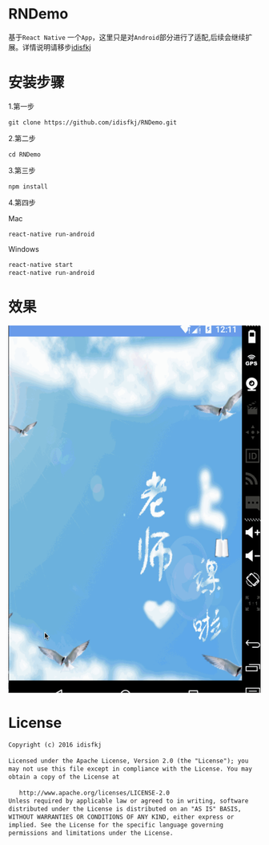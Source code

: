 # RNDemo
基于`React Native` 一个`App`，这里只是对`Android`部分进行了适配,后续会继续扩展。详情说明请移步[idisfkj](http://idisfkj.github.io/2016/08/29/React-Native-For-Android/)

# 安装步骤
1.第一步

```
git clone https://github.com/idisfkj/RNDemo.git
```

2.第二步

```
cd RNDemo
```

3.第三步

```
npm install
```

4.第四步

Mac
```
react-native run-android
```

Windows

```
react-native start
react-native run-android
```

# 效果

![效果图](https://github.com/idisfkj/RNDemo/raw/master/images/rn.gif)

# License

```
Copyright (c) 2016 idisfkj

Licensed under the Apache License, Version 2.0 (the "License"); you may not use this file except in compliance with the License. You may obtain a copy of the License at

   http://www.apache.org/licenses/LICENSE-2.0
Unless required by applicable law or agreed to in writing, software distributed under the License is distributed on an "AS IS" BASIS, WITHOUT WARRANTIES OR CONDITIONS OF ANY KIND, either express or implied. See the License for the specific language governing permissions and limitations under the License.
```
